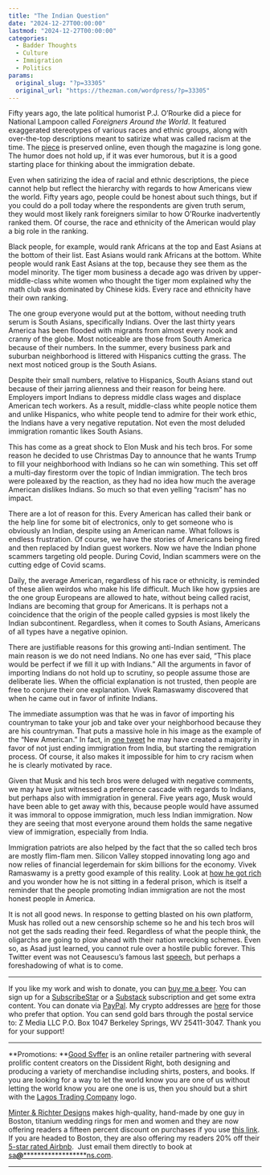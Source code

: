 ```yaml
---
title: "The Indian Question"
date: "2024-12-27T00:00:00"
lastmod: "2024-12-27T00:00:00"
categories:
  - Badder Thoughts
  - Culture
  - Immigration
  - Politics
params:
  original_slug: "?p=33305"
  original_url: "https://thezman.com/wordpress/?p=33305"
---
```


Fifty years ago, the late political humorist P.J. O’Rourke did a piece
for National Lampoon called *Foreigners Around the World*. It featured
exaggerated stereotypes of various races and ethnic groups, along with
over-the-top descriptions meant to satirize what was called racism at
the time. The <a
href="https://imgur.com/gallery/foreigners-around-world-by-p-j-orourke-H1X8R"
rel="noopener" target="_blank">piece</a> is preserved online, even
though the magazine is long gone. The humor does not hold up, if it was
ever humorous, but it is a good starting place for thinking about the
immigration debate.

Even when satirizing the idea of racial and ethnic descriptions, the
piece cannot help but reflect the hierarchy with regards to how
Americans view the world. Fifty years ago, people could be honest about
such things, but if you could do a poll today where the respondents are
given truth serum, they would most likely rank foreigners similar to how
O’Rourke inadvertently ranked them. Of course, the race and ethnicity of
the American would play a big role in the ranking.

Black people, for example, would rank Africans at the top and East
Asians at the bottom of their list. East Asians would rank Africans at
the bottom. White people would rank East Asians at the top, because they
see them as the model minority. The tiger mom business a decade ago was
driven by upper-middle-class white women who thought the tiger mom
explained why the math club was dominated by Chinese kids. Every race
and ethnicity have their own ranking.

The one group everyone would put at the bottom, without needing truth
serum is South Asians, specifically Indians. Over the last thirty years
America has been flooded with migrants from almost every nook and cranny
of the globe. Most noticeable are those from South America because of
their numbers. In the summer, every business park and suburban
neighborhood is littered with Hispanics cutting the grass. The next most
noticed group is the South Asians.

Despite their small numbers, relative to Hispanics, South Asians stand
out because of their jarring alienness and their reason for being here.
Employers import Indians to depress middle class wages and displace
American tech workers. As a result, middle-class white people notice
them and unlike Hispanics, who white people tend to admire for their
work ethic, the Indians have a very negative reputation. Not even the
most deluded immigration romantic likes South Asians.

This has come as a great shock to Elon Musk and his tech bros. For some
reason he decided to use Christmas Day to announce that he wants Trump
to fill your neighborhood with Indians so he can win something. This set
off a multi-day firestorm over the topic of Indian immigration. The tech
bros were poleaxed by the reaction, as they had no idea how much the
average American dislikes Indians. So much so that even yelling “racism”
has no impact.

There are a lot of reason for this. Every American has called their bank
or the help line for some bit of electronics, only to get someone who is
obviously an Indian, despite using an American name. What follows is
endless frustration. Of course, we have the stories of Americans being
fired and then replaced by Indian guest workers. Now we have the Indian
phone scammers targeting old people. During Covid, Indian scammers were
on the cutting edge of Covid scams.

Daily, the average American, regardless of his race or ethnicity, is
reminded of these alien weirdos who make his life difficult. Much like
how gypsies are the one group Europeans are allowed to hate, without
being called racist, Indians are becoming that group for Americans. It
is perhaps not a coincidence that the origin of the people called
gypsies is most likely the Indian subcontinent. Regardless, when it
comes to South Asians, Americans of all types have a negative opinion.

There are justifiable reasons for this growing anti-Indian sentiment.
The main reason is we do not need Indians. No one has ever said, “This
place would be perfect if we fill it up with Indians.” All the arguments
in favor of importing Indians do not hold up to scrutiny, so people
assume those are deliberate lies. When the official explanation is not
trusted, then people are free to conjure their one explanation. Vivek
Ramaswamy discovered that when he came out in favor of infinite Indians.

The immediate assumption was that he was in favor of importing his
countryman to take your job and take over your neighborhood because they
are his countryman. That puts a massive hole in his image as the example
of the “New American.” In fact, in
<a href="https://x.com/VivekGRamaswamy/status/1872312139945234507"
rel="noopener" target="_blank">one tweet</a> he may have created a
majority in favor of not just ending immigration from India, but
starting the remigration process. Of course, it also makes it impossible
for him to cry racism when he is clearly motivated by race.

Given that Musk and his tech bros were deluged with negative comments,
we may have just witnessed a preference cascade with regards to Indians,
but perhaps also with immigration in general. Five years ago, Musk would
have been able to get away with this, because people would have assumed
it was immoral to oppose immigration, much less Indian immigration. Now
they are seeing that most everyone around them holds the same negative
view of immigration, especially from India.

Immigration patriots are also helped by the fact that the so called tech
bros are mostly flim-flam men. Silicon Valley stopped innovating long
ago and now relies of financial legerdemain for skim billions for the
economy. Vivek Ramaswamy is a pretty good example of this reality. Look
at
<a href="https://en.wikipedia.org/wiki/Vivek_Ramaswamy" rel="noopener"
target="_blank">how he got rich</a> and you wonder how he is not sitting
in a federal prison, which is itself a reminder that the people
promoting Indian immigration are not the most honest people in America.

It is not all good news. In response to getting blasted on his own
platform, Musk has rolled out a new censorship scheme so he and his tech
bros will not get the sads reading their feed. Regardless of what the
people think, the oligarchs are going to plow ahead with their nation
wrecking schemes. Even so, as Asad just learned, you cannot rule over a
hostile public forever. This Twitter event was not Ceausescu’s famous
last
<a href="https://www.youtube.com/watch?v=TcRWiz1PhKU" rel="noopener"
target="_blank">speech</a>, but perhaps a foreshadowing of what is to
come.

------------------------------------------------------------------------

If you like my work and wish to donate, you can
<a href="https://www.buymeacoffee.com/mujolulu" rel="noopener"
target="_blank">buy me a beer</a>. You can sign up for a
<a href="https://www.subscribestar.com/the-z-blog" rel="noopener"
target="_blank">SubscribeStar</a> or a
<a href="https://thedissident.substack.com/" rel="noopener"
target="_blank">Substack</a> subscription and get some extra content.
You can donate via <a
href="https://www.paypal.com/donate/?cmd=_s-xclick&amp;hosted_button_id=UDAS2Q8JYA6CN&amp;source=url"
rel="noopener" target="_blank">PayPal</a>. My crypto addresses are
<a href="https://thezman.com/wordpress/?page_id=22713" rel="noopener"
target="_blank">here</a> for those who prefer that option. You can send
gold bars through the postal service to: Z Media LLC P.O. Box 1047
Berkeley Springs, WV 25411-3047. Thank you for your support!

------------------------------------------------------------------------

**Promotions: **<a href="https://goodsvffer.com/" rel="noopener" target="_blank">Good
Svffer</a> is an online retailer partnering with several prolific
content creators on the Dissident Right, both designing and producing a
variety of merchandise including shirts, posters, and books. If you are
looking for a way to let the world know you are one of us without
letting the world know you are one one is us, then you should but a
shirt with the
<a href="https://goodsvffer.com/products/lagos-trading-company"
rel="noopener" target="_blank">Lagos Trading Company</a> logo.

<a href="https://www.minterandrichterdesigns.com/"
rel="noreferrer nofollow noopener" target="_blank">Minter &amp; Richter
Designs</a> makes high-quality, hand-made by one guy in Boston, titanium
wedding rings for men and women and they are now offering readers a
fifteen percent discount on purchases if you use
<a href="https://www.minterandrichterdesigns.com/discount/ZMAN"
rel="noreferrer nofollow noopener" target="_blank">this link</a>.
<span class="highlight"><span class="colour"><span class="font"><span class="size">If
you are headed to Boston, they are also offering my readers 20% off
their <a
href="https://www.airbnb.com/users/7988017/listings?user_id=7988017&amp;s=3"
rel="noopener noreferrer" target="_blank">5-star rated Airbnb</a>.  Just
email them directly to book at
<a href="mailto:sa***@*********************ns.com"
data-original-string="FV0wWEIJa3rzKVz9r9LsAw==cb7pnhklxGcGcAqnmtERwboeNpln6qbAlVt+VNGNnP/Irc/5NpQ8LskEVx3ku1n3MNA"><span
class="apbct-email-encoder"
data-original-string="MyxkmOQ0dmkPapwjokb8jQ==cb71Jc4pbENJTeA6DDMk5Hr7nFFI6UaaZk580h0STABVSbo5904bdbLhdki28DqqsQ4"
title="This contact has been encoded by Anti-Spam by CleanTalk. Click to decode. To finish the decoding make sure that JavaScript is enabled in your browser.">sa<span
class="apbct-blur">***</span>@<span
class="apbct-blur">*********************</span>ns.com</span></a>.</span></span></span></span>

------------------------------------------------------------------------
